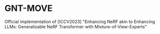 # GNT-MOVE
Official implementation of [ICCV2023] "Enhancing NeRF akin to Enhancing LLMs: Generalizable NeRF Transformer with Mixture-of-View-Experts" 
